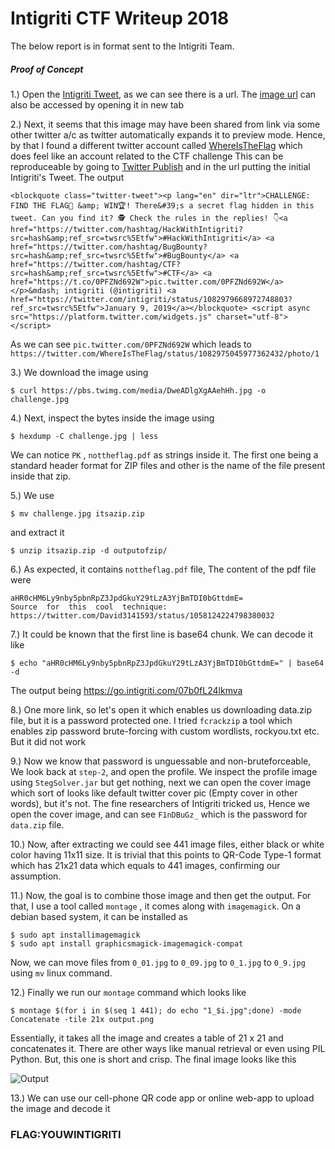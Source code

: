 # Intigriti CTF Writeup 2018

The below report is in format sent to the Intigriti Team.

##### Proof of Concept

1.) Open the [Intigriti Tweet](https://twitter.com/intigriti/status/1082979668972748803), as we can see there is a url. The [image url](https://pbs.twimg.com/media/DweADlgXgAAehHh.jpg) can also be accessed by opening it in new tab

2.) Next, it seems that this image may have been shared from link via some other twitter a/c as twitter automatically expands it to preview mode. Hence, by that I found a different twitter account called [WhereIsTheFlag](https://twitter.com/WhereIsTheFlag) which does feel like an account related to the CTF challenge
This can be reproduceable by going to [Twitter Publish](https://publish.twitter.com) and in the url putting the initial Intigriti's Tweet.
The output
```
<blockquote class="twitter-tweet"><p lang="en" dir="ltr">CHALLENGE: FIND THE FLAG🚩 &amp; WIN🏆! There&#39;s a secret flag hidden in this tweet. Can you find it? 🕵️ Check the rules in the replies! 👇<a href="https://twitter.com/hashtag/HackWithIntigriti?src=hash&amp;ref_src=twsrc%5Etfw">#HackWithIntigriti</a> <a href="https://twitter.com/hashtag/BugBounty?src=hash&amp;ref_src=twsrc%5Etfw">#BugBounty</a> <a href="https://twitter.com/hashtag/CTF?src=hash&amp;ref_src=twsrc%5Etfw">#CTF</a> <a href="https://t.co/0PFZNd692W">pic.twitter.com/0PFZNd692W</a></p>&mdash; intigriti (@intigriti) <a href="https://twitter.com/intigriti/status/1082979668972748803?ref_src=twsrc%5Etfw">January 9, 2019</a></blockquote> <script async src="https://platform.twitter.com/widgets.js" charset="utf-8"></script>
```

As we can see `pic.twitter.com/0PFZNd692W` which leads to `https://twitter.com/WhereIsTheFlag/status/1082975045977362432/photo/1`

3.) We download the image using 
```
$ curl https://pbs.twimg.com/media/DweADlgXgAAehHh.jpg -o challenge.jpg
```

4.) Next, inspect the bytes inside the image using 
```
$ hexdump -C challenge.jpg | less
```
We can notice `PK` , `nottheflag.pdf` as strings inside it. The first one being a standard header format for ZIP files and other is the name of the file present inside that zip.

5.) We use 
```
$ mv challenge.jpg itsazip.zip
```
and extract it 
```
$ unzip itsazip.zip -d outputofzip/
```

6.) As expected, it contains `nottheflag.pdf` file, The content of the pdf file were
```
aHR0cHM6Ly9nby5pbnRpZ3JpdGkuY29tLzA3YjBmTDI0bGttdmE=
Source  for  this  cool  technique:  
https://twitter.com/David3141593/status/1058124224798380032
```

7.) It could be known that the first line is base64 chunk. We can decode it like
```
$ echo "aHR0cHM6Ly9nby5pbnRpZ3JpdGkuY29tLzA3YjBmTDI0bGttdmE=" | base64 -d
```
The output being
https://go.intigriti.com/07b0fL24lkmva

8.) One more link, so let's open it which enables us downloading data.zip file, but it is a password protected one. I tried `fcrackzip` a tool which enables zip password brute-forcing with custom wordlists, rockyou.txt etc. But it did not work

9.) Now we know that password is unguessable and non-bruteforceable, We look back at `step-2`, and open the profile. We inspect the profile image using `StegSolver.jar` but get nothing, next we can open the cover image which sort of looks like default twitter cover pic (Empty cover in other words), but it's not. The fine researchers of Intigriti tricked us, Hence we open the cover image, and can see `F1nDBuGz_` which is the password for `data.zip` file.

10.) Now, after extracting we could see 441 image files, either black or white color having 11x11 size. It is trivial that this points to QR-Code Type-1 format which has 21x21 data which equals to 441 images, confirming our assumption.

11.) Now, the goal is to combine those image and then get the output. For that, I use a tool called `montage` , it comes along with `imagemagick`. On a debian based system, it can be installed as
```
$ sudo apt installimagemagick
$ sudo apt install graphicsmagick-imagemagick-compat
```
Now, we can move files from `0_01.jpg` to `0_09.jpg` to `0_1.jpg` to `0_9.jpg` using `mv` linux command.

12.) Finally we run our `montage` command which looks like
```
$ montage $(for i in $(seq 1 441); do echo "1_$i.jpg";done) -mode Concatenate -tile 21x output.png
```
Essentially, it takes all the image and creates a table of 21 x 21 and concatenates it. There are other ways like manual retrieval or even using PIL Python. But, this one is short and crisp.
The final image looks like this

![Output](https://i.ibb.co/j4dW3CP/output.png)

13.) We can use our cell-phone QR code app or online web-app to upload the image and decode it

### FLAG:YOUWINTIGRITI
